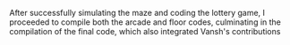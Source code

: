 After successfully simulating the maze and coding the lottery game, I proceeded to compile both the arcade and floor codes, culminating in the compilation of the final code, which also integrated Vansh's contributions
